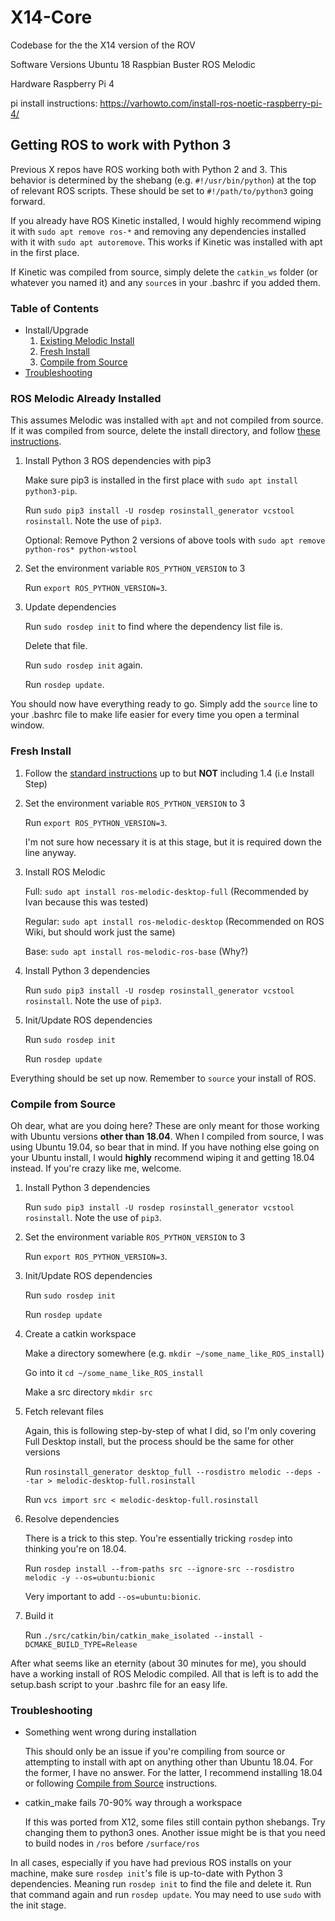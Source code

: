 # X14-Core
Codebase for the the X14 version of the ROV

Software Versions
Ubuntu 18
Raspbian Buster
ROS Melodic

Hardware
Raspberry Pi 4

pi install instructions: https://varhowto.com/install-ros-noetic-raspberry-pi-4/
## Getting ROS to work with Python 3
Previous X repos have ROS working both with Python 2 and 3. This behavior is determined by the shebang (e.g. `#!/usr/bin/python`) at the top of relevant ROS scripts. These should be set to `#!/path/to/python3` going forward.

If you already have ROS Kinetic installed, I would highly recommend wiping it with `sudo apt remove ros-*` and removing any dependencies installed with it with `sudo apt autoremove`. This works if Kinetic was installed with apt in the first place.

If Kinetic was compiled from source, simply delete the `catkin_ws` folder (or whatever you named it) and any `source`s in your .bashrc if you added them.

### Table of Contents
* Install/Upgrade
    1. [Existing Melodic Install](#ros-melodic-already-installed)
    2. [Fresh Install](#fresh-install)
    3. [Compile from Source](#compile-from-source)
* [Troubleshooting](#troubleshooting)

### ROS Melodic Already Installed
This assumes Melodic was installed with `apt` and not compiled from source. If it was compiled from source, delete the install directory, and follow [these instructions](#compile-from-source).

1. Install Python 3 ROS dependencies with pip3

    Make sure pip3 is installed in the first place with `sudo apt install python3-pip`.
    
    Run `sudo pip3 install -U rosdep rosinstall_generator vcstool rosinstall`. Note the use of `pip3`.

    Optional: Remove Python 2 versions of above tools with `sudo apt remove python-ros* python-wstool`

2. Set the environment variable `ROS_PYTHON_VERSION` to 3

    Run `export ROS_PYTHON_VERSION=3`.

3. Update dependencies

    Run `sudo rosdep init` to find where the dependency list file is.

    Delete that file.

    Run `sudo rosdep init` again.

    Run `rosdep update`.

You should now have everything ready to go. Simply add the `source` line to your .bashrc file to make life easier for every time you open a terminal window.
    
### Fresh Install

1. Follow the [standard instructions](http://wiki.ros.org/melodic/Installation/Ubuntu) up to but **NOT** including 1.4 (i.e Install Step)
2. Set the environment variable `ROS_PYTHON_VERSION` to 3

    Run `export ROS_PYTHON_VERSION=3`.

    I'm not sure how necessary it is at this stage, but it is required down the line anyway.

3. Install ROS Melodic

    Full: `sudo apt install ros-melodic-desktop-full` (Recommended by Ivan because this was tested)

    Regular: `sudo apt install ros-melodic-desktop` (Recommended on ROS Wiki, but should work just the same)

    Base: `sudo apt install ros-melodic-ros-base` (Why?)

4. Install Python 3 dependencies

    Run `sudo pip3 install -U rosdep rosinstall_generator vcstool rosinstall`. Note the use of `pip3`.

5. Init/Update ROS dependencies

    Run `sudo rosdep init`

    Run `rosdep update`

Everything should be set up now. Remember to `source` your install of ROS.

### Compile from Source
Oh dear, what are you doing here? These are only meant for those working with Ubuntu versions **other than 18.04**. When I compiled from source, I was using Ubuntu 19.04, so bear that in mind. If you have nothing else going on your Ubuntu install, I would **highly** recommend wiping it and getting 18.04 instead. If you're crazy like me, welcome.

1. Install Python 3 dependencies

    Run `sudo pip3 install -U rosdep rosinstall_generator vcstool rosinstall`. Note the use of `pip3`.

2. Set the environment variable `ROS_PYTHON_VERSION` to 3

    Run `export ROS_PYTHON_VERSION=3`.

3. Init/Update ROS dependencies

    Run `sudo rosdep init`

    Run `rosdep update`

3. Create a catkin workspace

    Make a directory somewhere (e.g. `mkdir ~/some_name_like_ROS_install`)

    Go into it `cd ~/some_name_like_ROS_install`

    Make a src directory `mkdir src`

4. Fetch relevant files

    Again, this is following step-by-step of what I did, so I'm only covering Full Desktop install, but the process should be the same for other versions

    Run `rosinstall_generator desktop_full --rosdistro melodic --deps --tar > melodic-desktop-full.rosinstall`

    Run `vcs import src < melodic-desktop-full.rosinstall`

5. Resolve dependencies

    There is a trick to this step. You're essentially tricking `rosdep` into thinking you're on 18.04.

    Run `rosdep install --from-paths src --ignore-src --rosdistro melodic -y --os=ubuntu:bionic`

    Very important to add `--os=ubuntu:bionic`.

6. Build it
    
    Run `./src/catkin/bin/catkin_make_isolated --install -DCMAKE_BUILD_TYPE=Release`

After what seems like an eternity (about 30 minutes for me), you should have a working install of ROS Melodic compiled. All that is left is to add the setup.bash script to your .bashrc file for an easy life.

### Troubleshooting
* Something went wrong during installation
    
    This should only be an issue if you're compiling from source or attempting to install with apt on anything other than Ubuntu 18.04. For the former, I have no answer. For the latter, I recommend installing 18.04 or following [Compile from Source](#compile-from-source) instructions.

* catkin_make fails 70-90% way through a workspace

    If this was ported from X12, some files still contain python shebangs. Try changing them to python3 ones.
    Another issue might be is that you need to build nodes in `/ros` before `/surface/ros`

In all cases, especially if you have had previous ROS installs on your machine, make sure `rosdep init`'s file is up-to-date with Python 3 dependencies. Meaning run `rosdep init` to find the file and delete it. Run that command again and run `rosdep update`. You may need to use `sudo` with the init stage.
